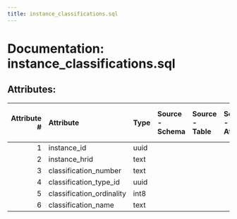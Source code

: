 ```yaml
---
title: instance_classifications.sql
---
```

# Documentation: instance_classifications.sql

## Attributes:

|   Attribute # | Attribute                 | Type   | Source - Schema   | Source - Table   | Source - Attribute   | Source - Type   | Source - Multiple values   | Aggregation   | Description   | Notes   |
|--------------:|:--------------------------|:-------|:------------------|:-----------------|:---------------------|:----------------|:---------------------------|:--------------|:--------------|:--------|
|             1 | instance_id               | uuid   |                   |                  |                      |                 |                            |               |               |         |
|             2 | instance_hrid             | text   |                   |                  |                      |                 |                            |               |               |         |
|             3 | classification_number     | text   |                   |                  |                      |                 |                            |               |               |         |
|             4 | classification_type_id    | uuid   |                   |                  |                      |                 |                            |               |               |         |
|             5 | classification_ordinality | int8   |                   |                  |                      |                 |                            |               |               |         |
|             6 | classification_name       | text   |                   |                  |                      |                 |                            |               |               |         |